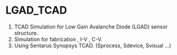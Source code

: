 # LGAD_TCAD
1. TCAD Simulation for Low Gain Avalanche Diode (LGAD) sensor structure.
2. Simulation for fabrication , I-V , C-V.
3. Using Sentarus Synopsys TCAD. (Sprocess, Sdevice, Svisual ...)

